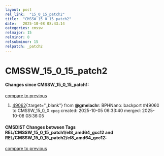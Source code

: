 ```yaml
---
layout: post
rel_link:  "15_0_15_patch2"
title:  "CMSSW_15_0_15_patch2"
date:   2025-10-08 08:43:14
categories: cmssw
relmajor: 15
relminor: 0
relsubminor: 15
relpatch: _patch2
---
```


# CMSSW_15_0_15_patch2
#### Changes since CMSSW_15_0_15_patch1:
[compare to previous](https://github.com/cms-sw/cmssw/compare/CMSSW_15_0_15_patch1...CMSSW_15_0_15_patch2)



1. [49062](http://github.com/cms-sw/cmssw/pull/49062){:target="_blank"}  from **@gmelachr**: BPHNano: backport #49060 to CMSSW_15_0_X `xpog` created: 2025-10-05 06:33:40 merged: 2025-10-08 08:36:05

#### CMSDIST Changes between Tags REL/CMSSW_15_0_15_patch1/el8_amd64_gcc12 and REL/CMSSW_15_0_15_patch2/el8_amd64_gcc12:
[compare to previous](https://github.com/cms-sw/cmsdist/compare/REL/CMSSW_15_0_15_patch1/el8_amd64_gcc12...REL/CMSSW_15_0_15_patch2/el8_amd64_gcc12)


